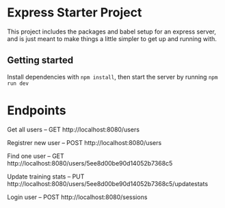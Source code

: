 # Express Starter Project

This project includes the packages and babel setup for an express server, and is just meant to make things a little simpler to get up and running with.

## Getting started

Install dependencies with `npm install`, then start the server by running `npm run dev`


# Endpoints

Get all users – GET
http://localhost:8080/users

Registrer new user – POST
http://localhost:8080/users

Find one user – GET
http://localhost:8080/users/5ee8d00be90d14052b7368c5

Update training stats – PUT
http://localhost:8080/users/5ee8d00be90d14052b7368c5/updatestats

Login user – POST
http://localhost:8080/sessions